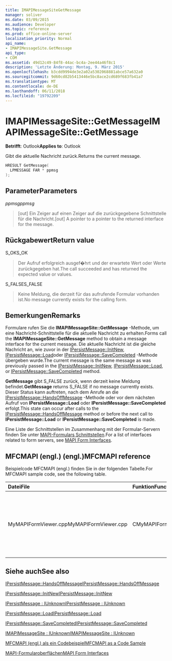 ```yaml
---
title: IMAPIMessageSiteGetMessage
manager: soliver
ms.date: 03/09/2015
ms.audience: Developer
ms.topic: reference
ms.prod: office-online-server
localization_priority: Normal
api_name:
- IMAPIMessageSite.GetMessage
api_type:
- COM
ms.assetid: 49d12c49-84f8-44ac-bc4a-2ee44a46f8c1
description: 'Letzte Änderung: Montag, 9. März 2015'
ms.openlocfilehash: b3cdd9994de3e2a02a5302068881abce57a632a0
ms.sourcegitcommit: 9d60cd82b5413446e5bc8ace2cd689f683fb41a7
ms.translationtype: MT
ms.contentlocale: de-DE
ms.lasthandoff: 06/11/2018
ms.locfileid: "19792209"
---
```

# <a name="imapimessagesitegetmessage"></a><span data-ttu-id="84036-103">IMAPIMessageSite::GetMessage</span><span class="sxs-lookup"><span data-stu-id="84036-103">IMAPIMessageSite::GetMessage</span></span>

  
  
<span data-ttu-id="84036-104">**Betrifft**: Outlook</span><span class="sxs-lookup"><span data-stu-id="84036-104">**Applies to**: Outlook</span></span> 
  
<span data-ttu-id="84036-105">Gibt die aktuelle Nachricht zurück.</span><span class="sxs-lookup"><span data-stu-id="84036-105">Returns the current message.</span></span>
  
```cpp
HRESULT GetMessage(
  LPMESSAGE FAR * ppmsg
);
```

## <a name="parameters"></a><span data-ttu-id="84036-106">Parameter</span><span class="sxs-lookup"><span data-stu-id="84036-106">Parameters</span></span>

 <span data-ttu-id="84036-107">_ppmsg_</span><span class="sxs-lookup"><span data-stu-id="84036-107">_ppmsg_</span></span>
  
> <span data-ttu-id="84036-108">[out] Ein Zeiger auf einen Zeiger auf die zurückgegebene Schnittstelle für die Nachricht.</span><span class="sxs-lookup"><span data-stu-id="84036-108">[out] A pointer to a pointer to the returned interface for the message.</span></span>
    
## <a name="return-value"></a><span data-ttu-id="84036-109">Rückgabewert</span><span class="sxs-lookup"><span data-stu-id="84036-109">Return value</span></span>

<span data-ttu-id="84036-110">S_OK</span><span class="sxs-lookup"><span data-stu-id="84036-110">S_OK</span></span> 
  
> <span data-ttu-id="84036-111">Der Aufruf erfolgreich ausgef�hrt und der erwartete Wert oder Werte zurückgegeben hat.</span><span class="sxs-lookup"><span data-stu-id="84036-111">The call succeeded and has returned the expected value or values.</span></span>
    
<span data-ttu-id="84036-112">S_FALSE</span><span class="sxs-lookup"><span data-stu-id="84036-112">S_FALSE</span></span> 
  
> <span data-ttu-id="84036-113">Keine Meldung, die derzeit für das aufrufende Formular vorhanden ist.</span><span class="sxs-lookup"><span data-stu-id="84036-113">No message currently exists for the calling form.</span></span>
    
## <a name="remarks"></a><span data-ttu-id="84036-114">Bemerkungen</span><span class="sxs-lookup"><span data-stu-id="84036-114">Remarks</span></span>

<span data-ttu-id="84036-115">Formulare rufen Sie die **IMAPIMessageSite::GetMessage** -Methode, um eine Nachricht-Schnittstelle für die aktuelle Nachricht zu erhalten.</span><span class="sxs-lookup"><span data-stu-id="84036-115">Forms call the **IMAPIMessageSite::GetMessage** method to obtain a message interface for the current message.</span></span> <span data-ttu-id="84036-116">Die aktuelle Nachricht ist die gleiche Nachricht an, wie zuvor in der [IPersistMessage::InitNew](ipersistmessage-initnew.md), [IPersistMessage::Load](ipersistmessage-load.md)oder [IPersistMessage::SaveCompleted](ipersistmessage-savecompleted.md) -Methode übergeben wurde.</span><span class="sxs-lookup"><span data-stu-id="84036-116">The current message is the same message as was previously passed in the [IPersistMessage::InitNew](ipersistmessage-initnew.md), [IPersistMessage::Load](ipersistmessage-load.md), or [IPersistMessage::SaveCompleted](ipersistmessage-savecompleted.md) method.</span></span> 
  
 <span data-ttu-id="84036-117">**GetMessage** gibt S_FALSE zurück, wenn derzeit keine Meldung befindet.</span><span class="sxs-lookup"><span data-stu-id="84036-117">**GetMessage** returns S_FALSE if no message currently exists.</span></span> <span data-ttu-id="84036-118">Dieser Status kann auftreten, nach dem Anrufe an die [IPersistMessage::HandsOffMessage](ipersistmessage-handsoffmessage.md) -Methode oder vor dem nächsten Aufruf von **IPersistMessage::Load** oder **IPersistMessage::SaveCompleted** erfolgt.</span><span class="sxs-lookup"><span data-stu-id="84036-118">This state can occur after calls to the [IPersistMessage::HandsOffMessage](ipersistmessage-handsoffmessage.md) method or before the next call to **IPersistMessage::Load** or **IPersistMessage::SaveCompleted** is made.</span></span> 
  
<span data-ttu-id="84036-119">Eine Liste der Schnittstellen im Zusammenhang mit der Formular-Servern finden Sie unter [MAPI-Formulars Schnittstellen](mapi-form-interfaces.md).</span><span class="sxs-lookup"><span data-stu-id="84036-119">For a list of interfaces related to form servers, see [MAPI Form Interfaces](mapi-form-interfaces.md).</span></span>
  
## <a name="mfcmapi-reference"></a><span data-ttu-id="84036-120">MFCMAPI (engl.) (engl.)</span><span class="sxs-lookup"><span data-stu-id="84036-120">MFCMAPI reference</span></span>

<span data-ttu-id="84036-121">Beispielcode MFCMAPI (engl.) finden Sie in der folgenden Tabelle.</span><span class="sxs-lookup"><span data-stu-id="84036-121">For MFCMAPI sample code, see the following table.</span></span>
  
|<span data-ttu-id="84036-122">**Datei**</span><span class="sxs-lookup"><span data-stu-id="84036-122">**File**</span></span>|<span data-ttu-id="84036-123">**Funktion**</span><span class="sxs-lookup"><span data-stu-id="84036-123">**Function**</span></span>|<span data-ttu-id="84036-124">**Comment**</span><span class="sxs-lookup"><span data-stu-id="84036-124">**Comment**</span></span>|
|:-----|:-----|:-----|
|<span data-ttu-id="84036-125">MyMAPIFormViewer.cpp</span><span class="sxs-lookup"><span data-stu-id="84036-125">MyMAPIFormViewer.cpp</span></span>  <br/> |<span data-ttu-id="84036-126">CMyMAPIFormViewer::GetSession</span><span class="sxs-lookup"><span data-stu-id="84036-126">CMyMAPIFormViewer::GetSession</span></span>  <br/> |<span data-ttu-id="84036-127">MFCMAPI (engl.) verwendet die **IMAPIMessageSite::GetMessage** -Methode den Zeiger aktuell zwischengespeicherten Meldung zurückgegeben, sofern es vorhanden ist.</span><span class="sxs-lookup"><span data-stu-id="84036-127">MFCMAPI uses the **IMAPIMessageSite::GetMessage** method to return the currently cached message pointer, if it is available.</span></span>  <br/> |
   
## <a name="see-also"></a><span data-ttu-id="84036-128">Siehe auch</span><span class="sxs-lookup"><span data-stu-id="84036-128">See also</span></span>



[<span data-ttu-id="84036-129">IPersistMessage::HandsOffMessage</span><span class="sxs-lookup"><span data-stu-id="84036-129">IPersistMessage::HandsOffMessage</span></span>](ipersistmessage-handsoffmessage.md)
  
[<span data-ttu-id="84036-130">IPersistMessage::InitNew</span><span class="sxs-lookup"><span data-stu-id="84036-130">IPersistMessage::InitNew</span></span>](ipersistmessage-initnew.md)
  
[<span data-ttu-id="84036-131">IPersistMessage : IUnknown</span><span class="sxs-lookup"><span data-stu-id="84036-131">IPersistMessage : IUnknown</span></span>](ipersistmessageiunknown.md)
  
[<span data-ttu-id="84036-132">IPersistMessage::Load</span><span class="sxs-lookup"><span data-stu-id="84036-132">IPersistMessage::Load</span></span>](ipersistmessage-load.md)
  
[<span data-ttu-id="84036-133">IPersistMessage::SaveCompleted</span><span class="sxs-lookup"><span data-stu-id="84036-133">IPersistMessage::SaveCompleted</span></span>](ipersistmessage-savecompleted.md)
  
[<span data-ttu-id="84036-134">IMAPIMessageSite : IUnknown</span><span class="sxs-lookup"><span data-stu-id="84036-134">IMAPIMessageSite : IUnknown</span></span>](imapimessagesiteiunknown.md)


[<span data-ttu-id="84036-135">MFCMAPI (engl.) als ein Codebeispiel</span><span class="sxs-lookup"><span data-stu-id="84036-135">MFCMAPI as a Code Sample</span></span>](mfcmapi-as-a-code-sample.md)
  
[<span data-ttu-id="84036-136">MAPI-Formularoberflächen</span><span class="sxs-lookup"><span data-stu-id="84036-136">MAPI Form Interfaces</span></span>](mapi-form-interfaces.md)

